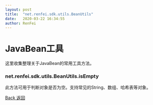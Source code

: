 ```yaml
---
layout: post
title:  "net.renfei.sdk.utils.BeanUtils"
date:   2020-03-22 16:34:55
author: RenFei
---
```


# JavaBean工具
这里收集整理关于JavaBean的常用工具方法。
### net.renfei.sdk.utils.BeanUtils.isEmpty
此方法可用于判断对象是否为空。支持常见的String、数组、哈希表等对象。

<a href="/">Back 返回</a>